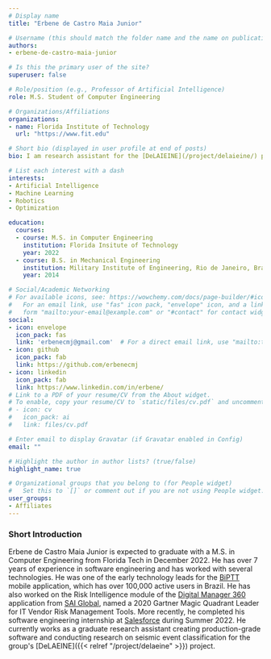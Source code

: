 ```yaml
---
# Display name
title: "Erbene de Castro Maia Junior"

# Username (this should match the folder name and the name on publications)
authors:
- erbene-de-castro-maia-junior

# Is this the primary user of the site?
superuser: false

# Role/position (e.g., Professor of Artificial Intelligence)
role: M.S. Student of Computer Engineering

# Organizations/Affiliations
organizations:
- name: Florida Institute of Technology
  url: "https://www.fit.edu"

# Short bio (displayed in user profile at end of posts)
bio: I am research assistant for the [DeLAIEINE](/project/delaieine/) project.

# List each interest with a dash
interests:
- Artificial Intelligence
- Machine Learning
- Robotics
- Optimization

education:
  courses:
  - course: M.S. in Computer Engineering
    institution: Florida Insitute of Technology
    year: 2022
  - course: B.S. in Mechanical Engineering
    institution: Military Institute of Engineering, Rio de Janeiro, Brazil
    year: 2014

# Social/Academic Networking
# For available icons, see: https://wowchemy.com/docs/page-builder/#icons
#   For an email link, use "fas" icon pack, "envelope" icon, and a link in the
#   form "mailto:your-email@example.com" or "#contact" for contact widget.
social:
- icon: envelope
  icon_pack: fas
  link: 'erbenecmj@gmail.com'  # For a direct email link, use "mailto:test@example.org".
- icon: github
  icon_pack: fab
  link: https://github.com/erbenecmj
- icon: linkedin
  icon_pack: fab
  link: https://www.linkedin.com/in/erbene/
# Link to a PDF of your resume/CV from the About widget.
# To enable, copy your resume/CV to `static/files/cv.pdf` and uncomment the lines below.
# - icon: cv
#   icon_pack: ai
#   link: files/cv.pdf

# Enter email to display Gravatar (if Gravatar enabled in Config)
email: ""

# Highlight the author in author lists? (true/false)
highlight_name: true

# Organizational groups that you belong to (for People widget)
#   Set this to `[]` or comment out if you are not using People widget.
user_groups:
- Affiliates
---
```




### Short Introduction

Erbene de Castro Maia Junior is expected to graduate with a M.S. in Computer Engineering from Florida Tech in December 2022. He has over 7 years of experience in software engineering and has worked with several technologies. He was one of the early technology leads for the [BiPTT](https://biptt.com.br/) mobile application, which has over 100,000 active users in Brazil. He has also worked on the Risk Intelligence module of the [Digital Manager 360](https://www.saiglobal.com/uploadedFiles/ContentWithPage/Products-and-Services/Compliance_and_Risk/IT_Risk_Manager/Digital_Manager_360_brochure_2017.pdf) application from [SAI Global](https://www.saiglobal.com/), named a 2020 Gartner Magic Quadrant Leader for IT Vendor Risk Management Tools. More recently, he completed his software engineering internship at [Salesforce](https://www.salesforce.com/) during Summer 2022. He currently works as a graduate research assistant creating production-grade software and conducting research on seismic event classification for the group's [DeLAEINE]({{< relref "/project/delaeine" >}})   project. 
